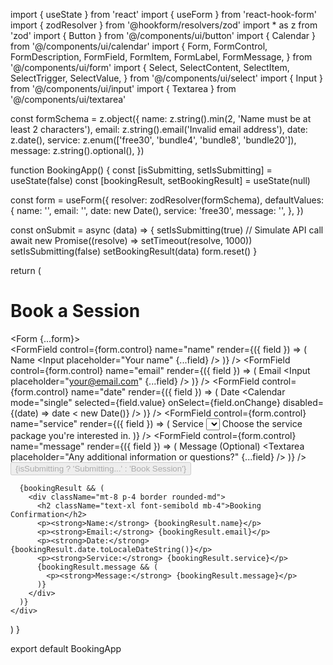 import { useState } from 'react'
import { useForm } from 'react-hook-form'
import { zodResolver } from '@hookform/resolvers/zod'
import * as z from 'zod'
import { Button } from '@/components/ui/button'
import { Calendar } from '@/components/ui/calendar'
import {
  Form,
  FormControl,
  FormDescription,
  FormField,
  FormItem,
  FormLabel,
  FormMessage,
} from '@/components/ui/form'
import {
  Select,
  SelectContent,
  SelectItem,
  SelectTrigger,
  SelectValue,
} from '@/components/ui/select'
import { Input } from '@/components/ui/input'
import { Textarea } from '@/components/ui/textarea'

const formSchema = z.object({
  name: z.string().min(2, 'Name must be at least 2 characters'),
  email: z.string().email('Invalid email address'),
  date: z.date(),
  service: z.enum(['free30', 'bundle4', 'bundle8', 'bundle20']),
  message: z.string().optional(),
})

function BookingApp() {
  const [isSubmitting, setIsSubmitting] = useState(false)
  const [bookingResult, setBookingResult] = useState(null)

  const form = useForm({
    resolver: zodResolver(formSchema),
    defaultValues: {
      name: '',
      email: '',
      date: new Date(),
      service: 'free30',
      message: '',
    },
  })

  const onSubmit = async (data) => {
    setIsSubmitting(true)
    // Simulate API call
    await new Promise((resolve) => setTimeout(resolve, 1000))
    setIsSubmitting(false)
    setBookingResult(data)
    form.reset()
  }

  return (
    <div className="max-w-md mx-auto mt-10">
      <h1 className="text-2xl font-bold mb-5">Book a Session</h1>
      <Form {...form}>
        <form onSubmit={form.handleSubmit(onSubmit)} className="space-y-6">
          <FormField
            control={form.control}
            name="name"
            render={({ field }) => (
              <FormItem>
                <FormLabel>Name</FormLabel>
                <FormControl>
                  <Input placeholder="Your name" {...field} />
                </FormControl>
                <FormMessage />
              </FormItem>
            )}
          />
          <FormField
            control={form.control}
            name="email"
            render={({ field }) => (
              <FormItem>
                <FormLabel>Email</FormLabel>
                <FormControl>
                  <Input placeholder="your@email.com" {...field} />
                </FormControl>
                <FormMessage />
              </FormItem>
            )}
          />
          <FormField
            control={form.control}
            name="date"
            render={({ field }) => (
              <FormItem>
                <FormLabel>Date</FormLabel>
                <FormControl>
                  <Calendar
                    mode="single"
                    selected={field.value}
                    onSelect={field.onChange}
                    disabled={(date) => date < new Date()}
                  />
                </FormControl>
                <FormMessage />
              </FormItem>
            )}
          />
          <FormField
            control={form.control}
            name="service"
            render={({ field }) => (
              <FormItem>
                <FormLabel>Service</FormLabel>
                <Select onValueChange={field.onChange} defaultValue={field.value}>
                  <FormControl>
                    <SelectTrigger>
                      <SelectValue placeholder="Select a service" />
                    </SelectTrigger>
                  </FormControl>
                  <SelectContent>
                    <SelectItem value="free30">First 30 minutes (Free)</SelectItem>
                    <SelectItem value="bundle4">4 hours (€1500)</SelectItem>
                    <SelectItem value="bundle8">8 hours (€1800)</SelectItem>
                    <SelectItem value="bundle20">20 hours (€5000)</SelectItem>
                  </SelectContent>
                </Select>
                <FormDescription>
                  Choose the service package you're interested in.
                </FormDescription>
                <FormMessage />
              </FormItem>
            )}
          />
          <FormField
            control={form.control}
            name="message"
            render={({ field }) => (
              <FormItem>
                <FormLabel>Message (Optional)</FormLabel>
                <FormControl>
                  <Textarea
                    placeholder="Any additional information or questions?"
                    {...field}
                  />
                </FormControl>
                <FormMessage />
              </FormItem>
            )}
          />
          <Button type="submit" disabled={isSubmitting}>
            {isSubmitting ? 'Submitting...' : 'Book Session'}
          </Button>
        </form>
      </Form>

      {bookingResult && (
        <div className="mt-8 p-4 border rounded-md">
          <h2 className="text-xl font-semibold mb-4">Booking Confirmation</h2>
          <p><strong>Name:</strong> {bookingResult.name}</p>
          <p><strong>Email:</strong> {bookingResult.email}</p>
          <p><strong>Date:</strong> {bookingResult.date.toLocaleDateString()}</p>
          <p><strong>Service:</strong> {bookingResult.service}</p>
          {bookingResult.message && (
            <p><strong>Message:</strong> {bookingResult.message}</p>
          )}
        </div>
      )}
    </div>
  )
}

export default BookingApp
 
 
